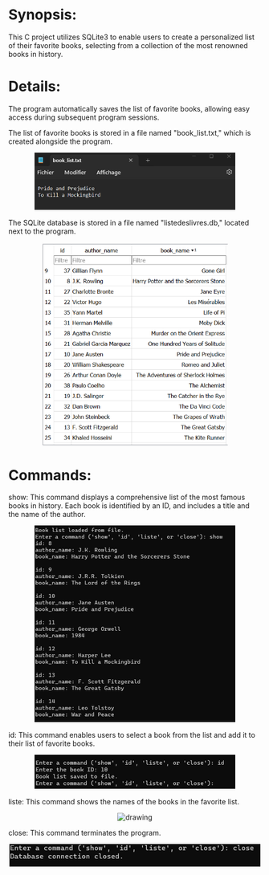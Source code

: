 # Synopsis:

This C project utilizes SQLite3 to enable users to create a personalized list of their favorite books, selecting from a collection of the most renowned books in history.

# Details:

The program automatically saves the list of favorite books, allowing easy access during subsequent program sessions.

The list of favorite books is stored in a file named "book_list.txt," which is created alongside the program.
<p align="center">
<img src="book_list.png" alt="drawing" width="400"/>
</p>

The SQLite database is stored in a file named "listedeslivres.db," located next to the program.
<p align="center">
<img src="listedeslivres.png" alt="drawing" width="370"/>
</p>


# Commands:

show: This command displays a comprehensive list of the most famous books in history. Each book is identified by an ID, and includes a title and the name of the author.
<p align="center">
<img src="showcommand.png" alt="drawing" width="400"/>
</p>

id: This command enables users to select a book from the list and add it to their list of favorite books.
<p align="center">
<img src="idcommand.png" alt="drawing" width="400"/>
</p>

liste: This command shows the names of the books in the favorite list.
<p align="center">
<img src="listecommand" alt="drawing" width="400"/>
</p>

close: This command terminates the program.
<p align="center">
<img src="closecommand.png" alt="drawing" width="500"/>
</p>
